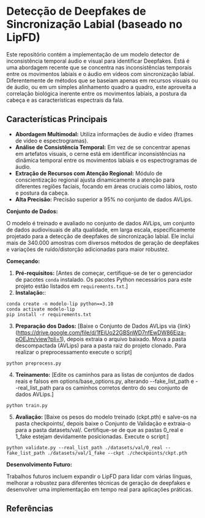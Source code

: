 # Detecção de Deepfakes de Sincronização Labial (baseado no LipFD)

Este repositório contém a implementação de um modelo detector de inconsistência temporal áudio e visual para identificar Deepfakes. 
Está é uma abordagem recente que se concentra nas inconsistências temporais entre os movimentos labiais e o áudio em vídeos com sincronização labial.
Diferentemente de métodos que se baseiam apenas em recursos visuais ou de áudio, ou em um simples alinhamento quadro a quadro, este aproveita a correlação biológica 
inerente entre os movimentos labiais, a postura da cabeça e as características espectrais da fala.

## Características Principais

* **Abordagem Multimodal:** Utiliza informações de áudio e vídeo (frames de vídeo e espectrogramas).
* **Análise de Consistência Temporal:** Em vez de se concentrar apenas em artefatos visuais, o cerne está em identificar inconsistências na dinâmica temporal entre os movimentos labiais e os espectrogramas de áudio.
* **Extração de Recursos com Atenção Regional:** Módulo de conscientização regional ajusta dinamicamente a atenção para diferentes regiões faciais, focando em áreas cruciais como lábios, rosto e postura da cabeça.
* **Alta Precisão:** Precisão superior a 95% no conjunto de dados AVLips.

**Conjunto de Dados:**

O modelo é treinado e avaliado no conjunto de dados AVLips, um conjunto de dados audiovisuais de alta qualidade, em larga escala, especificamente projetado para a detecção de deepfakes de sincronização labial. 
Ele inclui mais de 340.000 amostras com diversos métodos de geração de deepfakes e variações de ruído/distorção adicionadas para maior robustez.

**Começando:**

1. **Pré-requisitos:** [Antes de começar, certifique-se de ter o gerenciador de pacotes `conda` instalado. Os pacotes Python necessários para este projeto estão listados em `requirements.txt`.]
2. **Instalação:**: 
```
conda create -n modelo-lip python==3.10
conda activate modelo-lip
pip install -r requirements.txt
```
3. **Preparação dos Dados:** [Baixe o Conjunto de Dados AVLips via {link}(https://drive.google.com/file/d/1fEiUo22GBSnWD7nfEwDW86Eiza-pOEJm/view?pli=1), depois extraia o arquivo baixado. Mova a pasta descompactada (AVLips) para a pasta raiz do projeto clonado. Para realizar o preprocessamento execute o script]
````
python preprocess.py
````
4. **Treinamento:** [Edite os caminhos para as listas de conjuntos de dados reais e falsos em options/base_options.py, alterando --fake_list_path e --real_list_path para os caminhos corretos dentro do seu conjunto de dados AVLips.]
````
python train.py
````
5. **Avaliação:** [Baixe os pesos do modelo treinado (ckpt.pth) e salve-os na pasta checkpoints/, depois baixe o Conjunto de Validação
 e extraia-o para a pasta datasets/val/. Certifique-se de que as pastas 0_real e 1_fake estejam devidamente posicionadas. Execute o script:]
````
python validate.py --real_list_path ./datasets/val/0_real --fake_list_path ./datasets/val/1_fake --ckpt ./checkpoints/ckpt.pth
````

**Desenvolvimento Futuro:**

Trabalhos futuros incluem expandir o LipFD para lidar com várias línguas, melhorar a robustez para diferentes técnicas de geração de deepfakes e desenvolver uma implementação em tempo real para aplicações práticas.

## Referências